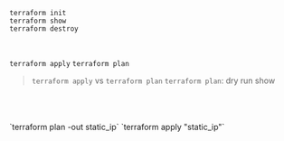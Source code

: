 `terraform init` <br>
`terraform show` <br>
`terraform destroy` <br>
 
 <br>

`terraform apply`
`terraform plan`


> `terraform apply` vs `terraform plan`
> `terraform plan`: dry run show

 <br>
  <br>
   <br>
`terraform plan -out static_ip`
`terraform apply "static_ip"`
